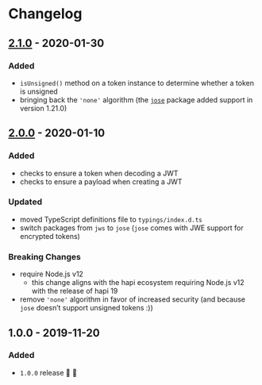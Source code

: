 # Changelog


## [2.1.0](https://github.com/futurestudio/hapi-jwt/compare/v2.0.0...v2.1.0) - 2020-01-30

### Added
- `isUnsigned()` method on a token instance to determine whether a token is unsigned
- bringing back the `'none'` algorithm (the [`jose`](https://github.com/panva/jose/releases/tag/v1.21.0) package added support in version 1.21.0)


## [2.0.0](https://github.com/futurestudio/hapi-jwt/compare/v1.0.0...v2.0.0) - 2020-01-10

### Added
- checks to ensure a token when decoding a JWT
- checks to ensure a payload when creating a JWT

### Updated
- moved TypeScript definitions file to `typings/index.d.ts`
- switch packages from `jws` to `jose` (`jose` comes with JWE support for encrypted tokens)

### Breaking Changes
- require Node.js v12
  - this change aligns with the hapi ecosystem requiring Node.js v12 with the release of hapi 19
- remove `'none'` algorithm in favor of increased security (and because `jose` doesn’t support unsigned tokens :))


## 1.0.0 - 2019-11-20

### Added
- `1.0.0` release 🚀 🎉
